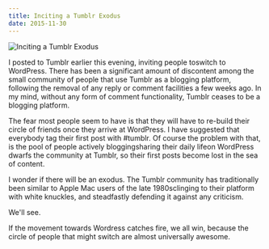 ```yaml
---
title: Inciting a Tumblr Exodus
date: 2015-11-30
---
```


![Inciting a Tumblr Exodus](https://source.unsplash.com/di8ognBauG0/1600x900)

I posted to Tumblr earlier this evening, inviting people toswitch to WordPress. There has been a significant amount of discontent among the small community of people that use Tumblr as a blogging platform, following the removal of any reply or comment facilities a few weeks ago. In my mind, without any form of comment functionality, Tumblr ceases to be a blogging platform.

The fear most people seem to have is that they will have to re-build their circle of friends once they arrive at WordPress. I have suggested that everybody tag their first post with #tumblr. Of course the problem with that, is the pool of people actively bloggingsharing their daily lifeon WordPress dwarfs the community at Tumblr, so their first posts become lost in the sea of content.

I wonder if there will be an exodus. The Tumblr community has traditionally been similar to Apple Mac users of the late 1980sclinging to their platform with white knuckles, and steadfastly defending it against any criticism.

We'll see.

If the movement towards Wordress catches fire, we all win, because the circle of people that might switch are almost universally awesome.